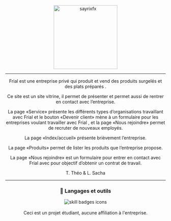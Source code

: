 <div align="center">
<a href="https://twitter.com/El_Rouya"><img src="https://www.groupeleduff.com/app/uploads/2022/03/LOGO-DEF_CMJN.png" alt="sayrixfx" width="200" height="200" /></a> 
  </div>

---

<div align="center">
Frial est une entreprise privé qui produit et vend des produits surgelés et des plats préparés .

Ce site est un site vitrine, il permet de présenter et permet aussi de rentrer en contact avec l’entreprise.

La page «Service» présente les différents types d’organisations travaillant avec Frial et le bouton «Devenir client» mène à un formulaire pour les entreprises voulant travailler avec Frial , et la page «Nous rejoindre» permet de recruter de nouveaux employés.

La page «Index/accueil» présente brièvement l’entreprise.

La page «Produits» permet de lister les produits que l’entreprise propose.

La page «Nous rejoindre» est un formulaire pour entrer en contact avec Frial avec pour objectif d’obtenir un contrat de travail.
  
   T. Théo & L. Sacha
  
  ---
  
  <div align="center">
<h3>🧰 Langages et outils</h3>
<img src="https://skillicons.dev/icons?i=html,css,vscode" alt="skill badges icons" />
</div>
<br>
<div align="center">
Ceci est un projet étudiant, aucune affiliation à l'entreprise.
